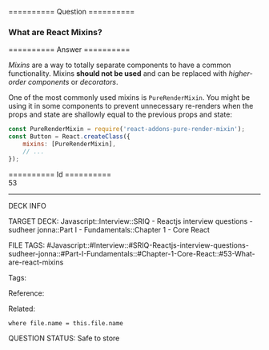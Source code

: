 ========== Question ==========  

### What are React Mixins?  

========== Answer ==========  

_Mixins_ are a way to totally separate components to have a common
functionality. Mixins **should not be used** and can be replaced with
_higher-order components_ or _decorators_.

One of the most commonly used mixins is `PureRenderMixin`. You might be using it
in some components to prevent unnecessary re-renders when the props and state
are shallowly equal to the previous props and state:

```javascript
const PureRenderMixin = require('react-addons-pure-render-mixin');
const Button = React.createClass({
    mixins: [PureRenderMixin],
    // ...
});
```

 <!-- TODO: mixins are deprecated -->

========== Id ==========  
53

---

DECK INFO

TARGET DECK: Javascript::Interview::SRIQ - Reactjs interview questions - sudheer jonna::Part I - Fundamentals::Chapter 1 - Core React

FILE TAGS: #Javascript::#Interview::#SRIQ-Reactjs-interview-questions-sudheer-jonna::#Part-I-Fundamentals::#Chapter-1-Core-React::#53-What-are-react-mixins

Tags:

Reference:

Related:

```dataview
where file.name = this.file.name
```
QUESTION STATUS: Safe to store
